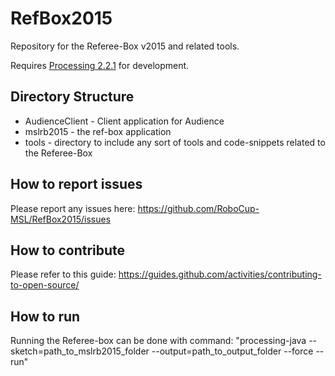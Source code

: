 # RefBox2015
Repository for the Referee-Box v2015 and related tools.

Requires [Processing 2.2.1](https://processing.org/download/?processing) for development.

## Directory Structure
* AudienceClient - Client application for Audience
* mslrb2015 - the ref-box application
* tools - directory to include any sort of tools and code-snippets related to the Referee-Box

## How to report issues
Please report any issues here: https://github.com/RoboCup-MSL/RefBox2015/issues

## How to contribute
Please refer to this guide: https://guides.github.com/activities/contributing-to-open-source/

## How to run
Running the Referee-box can be done with command: 
"processing-java --sketch=path_to_mslrb2015_folder --output=path_to_output_folder --force --run"

